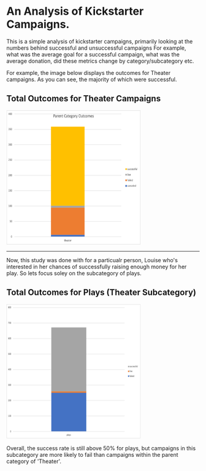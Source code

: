 # An Analysis of Kickstarter Campaigns.
This is a simple analysis of kickstarter campaigns, primarily looking at the numbers behind successful and unsuccessful campaigns
For example, what was the average goal for a successful campaign, what was the average donation, did these metrics change by category/subcategory etc. 


For example, the image below displays the outcomes for Theater campaigns. As you can see, the majority of which were successful.

## Total Outcomes for Theater Campaigns
<img src="https://github.com/carlosjennings1991/kickstarter_analysis/blob/main/parent_category_outcomes.png" width="350" height="350">

---

Now, this study was done with for a particualr person, Louise who's interested in her chances of successfully raising enough money for her play. So lets
focus soley on the subcategory of plays. 

## Total Outcomes for Plays (Theater Subcategory)

<img src="https://github.com/carlosjennings1991/kickstarter_analysis/blob/main/subcategory_statistics.png" width="350" height="350">

Overall, the success rate is still above 50% for plays, but campaigns in this subcategory are more likely to fail than campaigns within
the parent category of 'Theater'.
